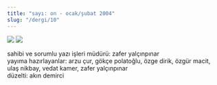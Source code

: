 ```yaml
---
title: "sayı: on - ocak/şubat 2004"
slug: "/dergi/10"
---
```


![](/img/ky10_00.jpg)
![](/img/ky10_33a.jpg)


sahibi ve sorumlu yazı işleri müdürü: zafer yalçınpınar  
yayıma hazırlayanlar: arzu çur, gökçe polatoğlu, özge dirik, özgür macit,
ulaş nikbay, vedat kamer, zafer yalçınpınar  
düzelti: akın demirci  